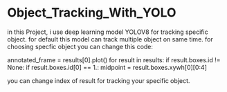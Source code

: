 # Object_Tracking_With_YOLO

in this Project, i use deep learning model YOLOV8 for tracking specific object. for default this model can track multiple object on same time.
for choosing specfic object you can change this code:

annotated_frame = results[0].plot()
        for result in results:
            if result.boxes.id != None:
                if result.boxes.id[0] == 1.:
                    midpoint = result.boxes.xywh[0][0:4]

you can change index of result for tracking your specific object.
